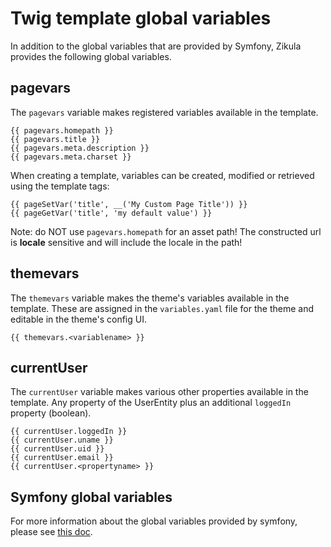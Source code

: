 # Twig template global variables

In addition to the global variables that are provided by Symfony, Zikula provides the following global variables.

## pagevars

The `pagevars` variable makes registered variables available in the template.

```twig
{{ pagevars.homepath }}
{{ pagevars.title }}
{{ pagevars.meta.description }}
{{ pagevars.meta.charset }}
```

When creating a template, variables can be created, modified or retrieved using the template tags:

```twig
{{ pageSetVar('title', __('My Custom Page Title')) }}
{{ pageGetVar('title', 'my default value') }}
```

Note: do NOT use `pagevars.homepath` for an asset path! The constructed url is **locale** sensitive and will include the
locale in the path!

## themevars

The `themevars` variable makes the theme's variables available in the template. These are assigned in the
`variables.yaml` file for the theme and editable in the theme's config UI.

```twig
{{ themevars.<variablename> }}
```

## currentUser

The `currentUser` variable makes various other properties available in the template. Any property of the UserEntity
plus an additional `loggedIn` property (boolean).

```twig
{{ currentUser.loggedIn }}
{{ currentUser.uname }}
{{ currentUser.uid }}
{{ currentUser.email }}
{{ currentUser.<propertyname> }}
```

## Symfony global variables

For more information about the global variables provided by symfony, please see [this doc](https://symfony.com/doc/current/templates.html#the-app-global-variable).
